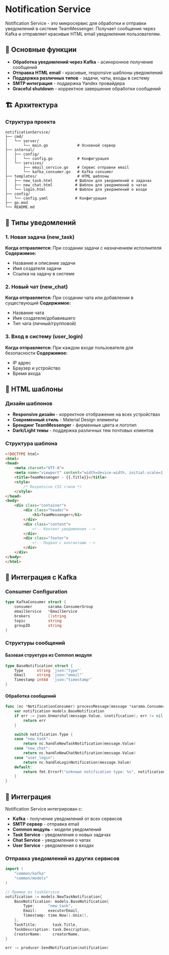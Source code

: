 # Notification Service

Notification Service - это микросервис для обработки и отправки уведомлений в системе TeamMessenger. Получает сообщения через Kafka и отправляет красивые HTML email уведомления пользователям.

## 🎯 Основные функции

- **Обработка уведомлений через Kafka** - асинхронное получение сообщений
- **Отправка HTML email** - красивые, responsive шаблоны уведомлений
- **Поддержка различных типов** - задачи, чаты, входы в систему
- **SMTP интеграция** - поддержка Yandex провайдера
- **Graceful shutdown** - корректное завершение обработки сообщений

## 🏗️ Архитектура

### Структура проекта
```
notificationService/
├── cmd/
│   └── server/
│       └── main.go             # Основной сервер
├── internal/
│   ├── config/
│   │   └── config.go           # Конфигурация
│   └── services/
│       ├── email_service.go    # Сервис отправки email
│       └── kafka_consumer.go   # Kafka consumer
├── templates/                  # HTML шаблоны
│   ├── new_task.html          # Шаблон для уведомлений о задачах
│   ├── new_chat.html          # Шаблон для уведомлений о чатах
│   └── login.html             # Шаблон для уведомлений о входе
├── config/
│   └── config.yaml            # Конфигурация
├── go.mod
└── README.md
```

## 📧 Типы уведомлений

### 1. Новая задача (new_task)
**Когда отправляется:** При создании задачи с назначением исполнителя
**Содержимое:**
- Название и описание задачи
- Имя создателя задачи
- Ссылка на задачу в системе

### 2. Новый чат (new_chat)
**Когда отправляется:** При создании чата или добавлении в существующий
**Содержимое:**
- Название чата
- Имя создателя/добавившего
- Тип чата (личный/групповой)

### 3. Вход в систему (user_login)
**Когда отправляется:** При каждом входе пользователя для безопасности
**Содержимое:**
- IP адрес
- Браузер и устройство
- Время входа

## 🎨 HTML шаблоны

### Дизайн шаблонов
- **Responsive дизайн** - корректное отображение на всех устройствах
- **Современный стиль** - Material Design элементы
- **Брендинг TeamMessenger** - фирменные цвета и логотип
- **Dark/Light темы** - поддержка различных тем почтовых клиентов

### Структура шаблона
```html
<!DOCTYPE html>
<html>
<head>
    <meta charset="UTF-8">
    <meta name="viewport" content="width=device-width, initial-scale=1.0">
    <title>TeamMessenger - {{.Title}}</title>
    <style>
        /* Responsive CSS стили */
    </style>
</head>
<body>
    <div class="container">
        <div class="header">
            <h1>TeamMessenger</h1>
        </div>
        <div class="content">
            <!-- Контент уведомления -->
        </div>
        <div class="footer">
            <!-- Подвал с контактами -->
        </div>
    </div>
</body>
</html>
```

## 🔄 Интеграция с Kafka

### Consumer Configuration
```go
type KafkaConsumer struct {
    consumer       sarama.ConsumerGroup
    emailService   *EmailService
    brokers        []string
    topic          string
    groupID        string
}
```

### Структуры сообщений

#### Базовая структура из Common модуля
```go
type BaseNotification struct {
    Type      string `json:"type"`
    Email     string `json:"email"`
    Timestamp int64  `json:"timestamp"`
}
```

#### Обработка сообщений
```go
func (nc *NotificationConsumer) processMessage(message *sarama.ConsumerMessage) error {
    var notification models.BaseNotification
    if err := json.Unmarshal(message.Value, &notification); err != nil {
        return err
    }

    switch notification.Type {
    case "new_task":
        return nc.handleNewTaskNotification(message.Value)
    case "new_chat":
        return nc.handleNewChatNotification(message.Value)
    case "user_login":
        return nc.handleLoginNotification(message.Value)
    default:
        return fmt.Errorf("unknown notification type: %s", notification.Type)
    }
}
```

## 🔄 Интеграция

Notification Service интегрирован с:
- **Kafka** - получение уведомлений от всех сервисов
- **SMTP сервер** - отправка email
- **Common модуль** - модели уведомлений
- **Task Service** - уведомления о новых задачах
- **Chat Service** - уведомления о чатах
- **User Service** - уведомления о входах

### Отправка уведомлений из других сервисов

```go
import (
    "common/kafka"
    "common/models"
)

// Пример из taskService
notification := models.NewTaskNotification{
    BaseNotification: models.BaseNotification{
        Type:      "new_task",
        Email:     executorEmail,
        Timestamp: time.Now().Unix(),
    },
    TaskTitle:       task.Title,
    TaskDescription: task.Description,
    CreatorName:     creatorName,
}

err := producer.SendNotification(notification)
```